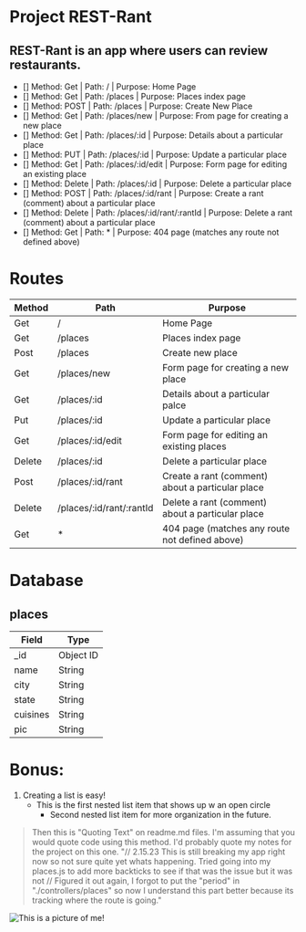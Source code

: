 # Project REST-Rant

## REST-Rant is an app where users can review restaurants.

- [] Method: Get | Path: / | Purpose: Home Page
- [] Method: Get | Path: /places | Purpose: Places index page
- [] Method: POST | Path: /places | Purpose: Create New Place
- [] Method: Get | Path: /places/new | Purpose: From page for creating a new place
- [] Method: Get | Path: /places/:id | Purpose: Details about a particular place
- [] Method: PUT | Path: /places/:id | Purpose: Update a particular place
- [] Method: Get | Path: /places/:id/edit | Purpose: Form page for editing an existing place
- [] Method: Delete | Path: /places/:id | Purpose: Delete a particular place
- [] Method: POST | Path: /places/:id/rant | Purpose: Create a rant (comment) about a particular place
- [] Method: Delete | Path: /places/:id/rant/:rantId | Purpose: Delete a rant (comment) about a particular place
- [] Method: Get | Path: * | Purpose: 404 page (matches any route not defined above)

# Routes
| Method | Path | Purpose |
| ------ | ------------------------ | -------------------------------------------------|
| Get | / | Home Page |
| Get |  /places | Places index page |    
| Post |  /places | Create new place |
| Get | /places/new | Form page for creating a new place |
| Get | /places/:id | Details about a particular palce |
| Put | /places/:id | Update a particular place |
| Get | /places/:id/edit | Form page for editing an existing places |
| Delete | /places/:id  | Delete a particular place |
| Post | /places/:id/rant  | Create a rant (comment) about a particular place |
| Delete | /places/:id/rant/:rantId | Delete a rant (comment) about a particular place |
| Get | * | 404 page (matches any route not defined above)   |

# Database
## places
| Field     |  Type      |
|-----------|------------|
| _id       | Object ID  |
| name      | String     |
| city      | String     |
| state     | String     |
| cuisines  | String     |
| pic       | String     |



# **Bonus:**

1. Creating a list is easy!
    - This is the first nested list item that shows up w an open circle
        - Second nested list item for more organization in the future.

> Then this is "Quoting Text" on readme.md files. I'm assuming that you would quote code using this method. I'd probably quote my notes for the project on this one. "// 2.15.23 This is still breaking my app right now so not sure quite yet whats happening. Tried going into my places.js to add more backticks to see if that was the issue but it was not
// Figured it out again, I forgot to put the "period" in "./controllers/places" so now I understand this part better because its tracking where the route is going."

![This is a picture of me!](https://live.staticflickr.com/65535/52422519928_ee53b3a014_n.jpg)

